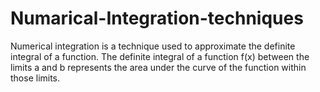 # Numarical-Integration-techniques
Numerical integration is a technique used to approximate the definite integral of a function. The definite integral of a function f(x) between the limits a and b represents the area under the curve of the function within those limits.
